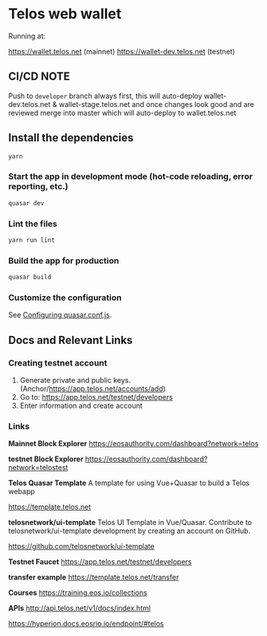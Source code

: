 # Telos web wallet

Running at:

https://wallet.telos.net (mainnet)
https://wallet-dev.telos.net (testnet)

## CI/CD NOTE

Push to `developer` branch always first, this will auto-deploy wallet-dev.telos.net & wallet-stage.telos.net and once changes look good and are reviewed merge into master which will auto-deploy to wallet.telos.net

## Install the dependencies

```bash
yarn
```

### Start the app in development mode (hot-code reloading, error reporting, etc.)

```bash
quasar dev
```

### Lint the files

```bash
yarn run lint
```

### Build the app for production

```bash
quasar build
```

### Customize the configuration

See [Configuring quasar.conf.js](https://quasar.dev/quasar-cli/quasar-conf-js).

## Docs and Relevant Links

### Creating testnet account

1. Generate private and public keys. (Anchor/https://app.telos.net/accounts/add)
2. Go to: https://app.telos.net/testnet/developers
3. Enter information and create account

### Links

**Mainnet Block Explorer**
https://eosauthority.com/dashboard?network=telos

**testnet Block Explorer**
https://eosauthority.com/dashboard?network=telostest

**Telos Quasar Template**
A template for using Vue+Quasar to build a Telos webapp

https://template.telos.net

**telosnetwork/ui-template**
Telos UI Template in Vue/Quasar. Contribute to telosnetwork/ui-template development by creating an account on GitHub.

https://github.com/telosnetwork/ui-template

**Testnet Faucet**
https://app.telos.net/testnet/developers

**transfer example**
https://template.telos.net/transfer

**Courses**
https://training.eos.io/collections

**APIs**
http://api.telos.net/v1/docs/index.html

https://hyperion.docs.eosrio.io/endpoint/#telos
